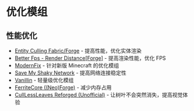 # 优化模组

## 性能优化
- [Entity Culling Fabric/Forge](https://www.curseforge.com/minecraft/mc-mods/entityculling) - 提高性能，优化实体渲染
- [Better Fps - Render Distance[Forge]](https://www.curseforge.com/minecraft/mc-mods/better-fps-render-distance) - 提高渲染性能，优化 FPS
- [ModernFix](https://www.curseforge.com/minecraft/mc-mods/modernfix) - 针对新版 Minecraft 的优化模组
- [Save My Shaky Network](https://www.curseforge.com/minecraft/mc-mods/smsn) - 提高网络连接稳定性
- [Vanillin](https://www.curseforge.com/minecraft/mc-mods/vanillin) - 轻量级优化模组
- [FerriteCore ((Neo)Forge)](https://www.curseforge.com/minecraft/mc-mods/ferritecore) - 减少内存占用
- [CullLessLeaves Reforged (Unofficial)](https://www.curseforge.com/minecraft/mc-mods/culllessleaves-reforged) - 让树叶不会突然消失，提高视觉体验
